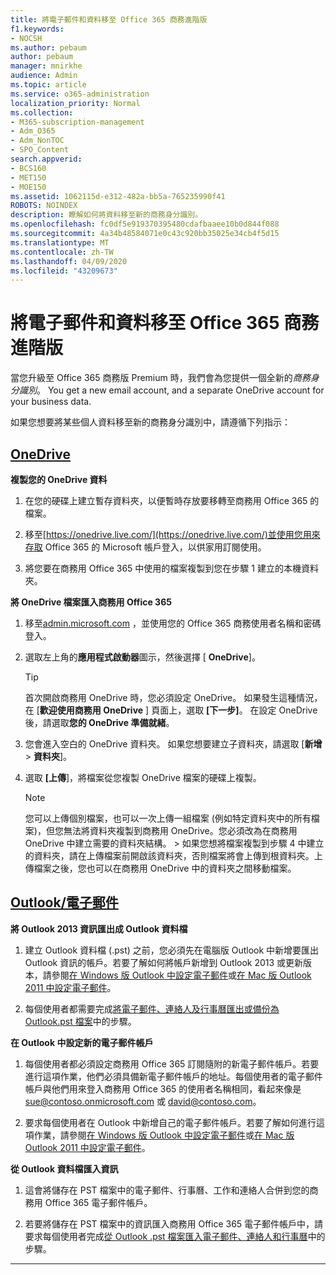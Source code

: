 ```yaml
---
title: 將電子郵件和資料移至 Office 365 商務進階版
f1.keywords:
- NOCSH
ms.author: pebaum
author: pebaum
manager: mnirkhe
audience: Admin
ms.topic: article
ms.service: o365-administration
localization_priority: Normal
ms.collection:
- M365-subscription-management
- Adm_O365
- Adm_NonTOC
- SPO_Content
search.appverid:
- BCS160
- MET150
- MOE150
ms.assetid: 1062115d-e312-482a-bb5a-765235990f41
ROBOTS: NOINDEX
description: 瞭解如何將資料移至新的商務身分識別。
ms.openlocfilehash: fc0df5e919370395480cdafbaaee10b0d844f088
ms.sourcegitcommit: 4a34b48584071e0c43c920bb35025e34cb4f5d15
ms.translationtype: MT
ms.contentlocale: zh-TW
ms.lasthandoff: 04/09/2020
ms.locfileid: "43209673"
---
```

# <a name="move-email-and-data-to-office-365-business-premium"></a>將電子郵件和資料移至 Office 365 商務進階版

當您升級至 Office 365 商務版 Premium 時，我們會為您提供一個全新的*商務身分識別*。 You get a new email account, and a separate OneDrive account for your business data. 
  
如果您想要將某些個人資料移至新的商務身分識別中，請遵循下列指示：
  
## <a name="onedrive"></a>[OneDrive](#tab/OneDrive)
  
 **複製您的 OneDrive 資料**
1. 在您的硬碟上建立暫存資料夾，以便暫時存放要移轉至商務用 Office 365 的檔案。
    
2. 移至[https://onedrive.live.com/](https://onedrive.live.com/)並使用您用來存取 Office 365 的 Microsoft 帳戶登入，以供家用訂閱使用。 
    
3. 將您要在商務用 Office 365 中使用的檔案複製到您在步驟 1 建立的本機資料夾。
    
 **將 OneDrive 檔案匯入商務用 Office 365**
1. 移至[admin.microsoft.com](https://go.microsoft.com/fwlink/?LinkId=816877) ，並使用您的 Office 365 商務使用者名稱和密碼登入。 
    
2. 選取左上角的**應用程式啟動器**圖示，然後選擇 [ **OneDrive**]。
  
    > [!TIP]
    > 首次開啟商務用 OneDrive 時，您必須設定 OneDrive。 如果發生這種情況，在 [**歡迎使用商務用 OneDrive** ] 頁面上，選取 **[下一步]**。 在設定 OneDrive 後，請選取**您的 OneDrive 準備就緒**。 
  
3. 您會進入空白的 OneDrive 資料夾。 如果您想要建立子資料夾，請選取 [**新增** \> **資料夾**]。

4. 選取 **[上傳**]，將檔案從您複製 OneDrive 檔案的硬碟上複製。 
  
    > [!NOTE]
    >  您可以上傳個別檔案，也可以一次上傳一組檔案 (例如特定資料夾中的所有檔案)，但您無法將資料夾複製到商務用 OneDrive。您必須改為在商務用 OneDrive 中建立需要的資料夾結構。 >  如果您想將檔案複製到步驟 4 中建立的資料夾，請在上傳檔案前開啟該資料夾，否則檔案將會上傳到根資料夾。上傳檔案之後，您也可以在商務用 OneDrive 中的資料夾之間移動檔案。 
  
## <a name="outlookemail"></a>[Outlook/電子郵件](#tab/Outlook)
  
 **將 Outlook 2013 資訊匯出成 Outlook 資料檔**
1. 建立 Outlook 資料檔 (.pst) 之前，您必須先在電腦版 Outlook 中新增要匯出 Outlook 資訊的帳戶。若要了解如何將帳戶新增到 Outlook 2013 或更新版本，請參閱[在 Windows 版 Outlook 中設定電子郵件](https://support.office.com/article/6e27792a-9267-4aa4-8bb6-c84ef146101b.aspx)或[在 Mac 版 Outlook 2011 中設定電子郵件](https://support.office.com/article/d7b404a0-6e18-4d95-bed8-2de7661563ca.aspx)。
    
2. 每個使用者都需要完成[將電子郵件、連絡人及行事曆匯出或備份為 Outlook.pst 檔案](https://support.office.com/article/14252b52-3075-4e9b-be4e-ff9ef1068f91.aspx)中的步驟。
    
 **在 Outlook 中設定新的電子郵件帳戶**
1. 每個使用者都必須設定商務用 Office 365 訂閱隨附的新電子郵件帳戶。若要進行這項作業，他們必須具備新電子郵件帳戶的地址。每個使用者的電子郵件帳戶與他們用來登入商務用 Office 365 的使用者名稱相同，看起來像是 sue@contoso.onmicrosoft.com 或 david@contoso.com。
    
2. 要求每個使用者在 Outlook 中新增自己的電子郵件帳戶。若要了解如何進行這項作業，請參閱[在 Windows 版 Outlook 中設定電子郵件](https://support.office.com/article/6e27792a-9267-4aa4-8bb6-c84ef146101b.aspx)或[在 Mac 版 Outlook 2011 中設定電子郵件](https://support.office.com/article/d7b404a0-6e18-4d95-bed8-2de7661563ca.aspx)。
    
 **從 Outlook 資料檔匯入資訊**
1. 這會將儲存在 PST 檔案中的電子郵件、行事曆、工作和連絡人合併到您的商務用 Office 365 電子郵件帳戶。
    
2. 若要將儲存在 PST 檔案中的資訊匯入商務用 Office 365 電子郵件帳戶中，請要求每個使用者完成[從 Outlook .pst 檔案匯入電子郵件、連絡人和行事曆](https://support.office.com/article/431a8e9a-f99f-4d5f-ae48-ded54b3440ac.aspx)中的步驟。
    
---

